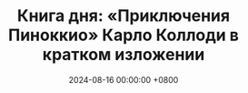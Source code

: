 ---
title: "Книга дня: «Приключения Пиноккио» Карло Коллоди в кратком изложении"
description: >-
  🌟 «Приключения Пиноккио» — классическая сказочная повесть о деревянном мальчике, который мечтает стать настоящим ребенком. Ищете добрую сказку для детей? "Приключения Пиноккио" Карло Коллоди — классика о деревянной кукле, мечтающей стать мальчиком. Уроки честности и дружбы!
date: 2024-08-16 00:00:00 +0800
categories: [Мышление, Конспекты-книг]
tags:
  [
    приключения-пиноккио,
    карло-коллоди,
    пиноккио,
    детская-сказка,
    деревянная-кукла,
    джелетто,
    мораль,
    итальянская-литература,
    уроки-жизни,
    детская-классика,
    синяя-фея,
    джимми-сверчок,
    честность,
    дружба,
    кукольный-театр,
    лиса-и-кот,
    последствия-лжи,
    итальянская-сказка,
    детские-истории,
    моральные-уроки,
    приключения-куклы,
    классика-литературы,
    воспитание,
    детская-фантазия,
    пиноккио-история,
    деревянный-мальчик,
    сказочные-герои,
    уроки-добра,
    итальянские-книги,
    детская-мораль,
    пиноккио-книга,
    коллоди-сказки,
    детские-приключения,
    добро-и-зло
  ]
image: 
alt: Книга Приключения Пиноккио Карло Коллоди
fallback:
  - 
  - 
---
